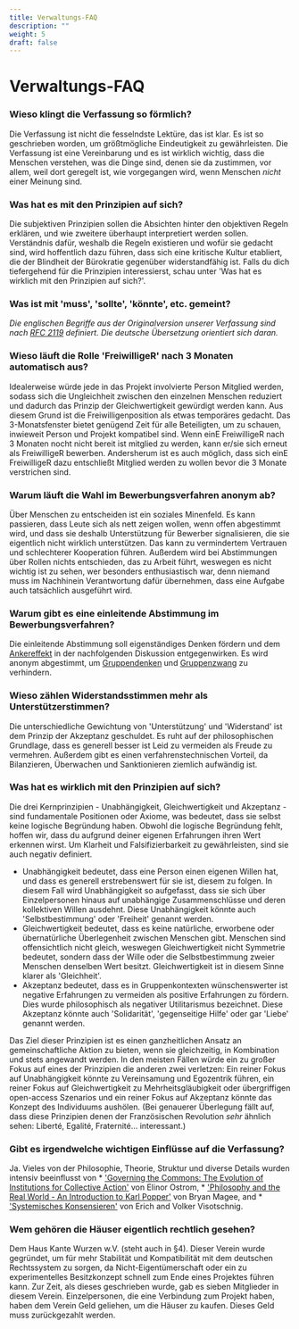 ```yaml
---
title: Verwaltungs-FAQ
description: ""
weight: 5
draft: false
---
```

# Verwaltungs-FAQ

### Wieso klingt die Verfassung so förmlich?

Die Verfassung ist nicht die fesselndste Lektüre, das ist klar. Es ist so geschrieben worden, um größtmögliche Eindeutigkeit zu gewährleisten. Die Verfassung ist eine Vereinbarung und es ist wirklich wichtig, dass die Menschen verstehen, was die Dinge sind, denen sie da zustimmen, vor allem, weil dort geregelt ist, wie vorgegangen wird, wenn Menschen *nicht* einer Meinung sind.

### Was hat es mit den Prinzipien auf sich?

Die subjektiven Prinzipien sollen die Absichten hinter den objektiven Regeln erklären, und wie zweitere überhaupt interpretiert werden sollen. Verständnis dafür, weshalb die Regeln existieren und wofür sie gedacht sind, wird hoffentlich dazu führen, dass sich eine kritische Kultur etabliert, die der Blindheit der Bürokratie gegenüber widerstandfähig ist. Falls du dich tiefergehend für die Prinzipien interessierst, schau unter 'Was hat es wirklich mit den Prinzipien auf sich?'.

### Was ist mit 'muss', 'sollte', 'könnte', etc. gemeint?

*Die englischen Begriffe aus der Originalversion unserer Verfassung sind nach [RFC 2119](https://tools.ietf.org/html/rfc2119) definiert. Die deutsche Übersetzung orientiert sich daran.*

### Wieso läuft die Rolle 'FreiwilligeR' nach 3 Monaten automatisch aus?

Idealerweise würde jede in das Projekt involvierte Person Mitglied werden, sodass sich die Ungleichheit zwischen den einzelnen Menschen reduziert und dadurch das Prinzip der Gleichwertigkeit gewürdigt werden kann. Aus diesem Grund ist die Freiwilligenposition als etwas temporäres gedacht. Das 3-Monatsfenster bietet genügend Zeit für alle Beteiligten, um zu schauen, inwieweit Person und Projekt kompatibel sind. Wenn einE FreiwilligeR nach 3 Monaten nocht nicht bereit ist mitglied zu werden, kann er/sie sich erneut als FreiwilligeR bewerben. Andersherum ist es auch möglich, dass sich einE FreiwilligeR dazu entschließt Mitglied werden zu wollen bevor die 3 Monate verstrichen sind.

### Warum läuft die Wahl im Bewerbungsverfahren anonym ab?

Über Menschen zu entscheiden ist ein soziales Minenfeld. Es kann passieren, dass Leute sich als nett zeigen wollen, wenn offen abgestimmt wird, und dass sie deshalb Unterstützung für Bewerber signalisieren, die sie eigentlich nicht wirklich unterstützen. Das kann zu vermindertem Vertrauen und schlechterer Kooperation führen. Außerdem wird bei Abstimmungen über Rollen nichts entschieden, das zu Arbeit führt, weswegen es nicht wichtig ist zu sehen, wer besonders enthusiastisch war, denn niemand muss im Nachhinein Verantwortung dafür übernehmen, dass eine Aufgabe auch tatsächlich ausgeführt wird.

### Warum gibt es eine einleitende Abstimmung im Bewerbungsverfahren?

Die einleitende Abstimmung soll eigenständiges Denken fördern und dem [Ankereffekt](https://de.wikipedia.org/wiki/Ankereffekt) in der nachfolgenden Diskussion entgegenwirken. Es wird anonym abgestimmt, um [Gruppendenken](https://en.wikipedia.org/wiki/Gruppendenken) und [Gruppenzwang](https://en.wikipedia.org/wiki/Gruppenzwang) zu verhindern.

### Wieso zählen Widerstandsstimmen mehr als Unterstützerstimmen?

Die unterschiedliche Gewichtung von 'Unterstützung' und 'Widerstand' ist dem Prinzip der Akzeptanz geschuldet. Es ruht auf der philosophischen Grundlage, dass es generell besser ist Leid zu vermeiden als Freude zu vermehren. Außerdem gibt es einen verfahrenstechnischen Vorteil, da Bilanzieren, Überwachen und Sanktionieren ziemlich aufwändig ist.

### Was hat es wirklich mit den Prinzipien auf sich?

Die drei Kernprinzipien - Unabhängigkeit, Gleichwertigkeit und Akzeptanz - sind fundamentale Positionen oder Axiome, was bedeutet, dass sie selbst keine logische Begründung haben. Obwohl die logische Begründung fehlt, hoffen wir, dass du aufgrund deiner eigenen Erfahrungen ihren Wert erkennen wirst. Um Klarheit und Falsifizierbarkeit zu gewährleisten, sind sie auch negativ definiert.

* Unabhängigkeit bedeutet, dass eine Person einen eigenen Willen hat, und dass es generell erstrebenswert für sie ist, diesem zu folgen. In diesem Fall wird Unabhängigkeit so aufgefasst, dass sie sich über Einzelpersonen hinaus auf unabhängige Zusammenschlüsse und deren kollektiven Willen ausdehnt. Diese Unabhängigkeit könnte auch 'Selbstbestimmung' oder 'Freiheit' genannt werden.
* Gleichwertigkeit bedeutet, dass es keine natürliche, erworbene oder übernatürliche Überlegenheit zwischen Menschen gibt. Menschen sind offensichtlich nicht gleich, weswegen Gleichwertigkeit nicht Symmetrie bedeutet, sondern dass der Wille oder die Selbstbestimmung zweier Menschen denselben Wert besitzt. Gleichwertigkeit ist in diesem Sinne klarer als 'Gleichheit'.
* Akzeptanz bedeutet, dass es in Gruppenkontexten wünschenswerter ist negative Erfahrungen zu vermeiden als positive Erfahrungen zu fördern. Dies wurde philosophisch als negativer Utilitarismus bezeichnet. Diese Akzeptanz könnte auch 'Solidarität', 'gegenseitige Hilfe' oder gar 'Liebe' genannt werden.

Das Ziel dieser Prinzipien ist es einen ganzheitlichen Ansatz an gemeinschaftliche Aktion zu bieten, wenn sie gleichzeitig, in Kombination und stets angewandt werden. In den meisten Fällen würde ein zu großer Fokus auf eines der Prinzipien die anderen zwei verletzen: Ein reiner Fokus auf Unabhängigkeit könnte zu Vereinsamung und Egozentrik führen, ein reiner Fokus auf Gleichwertigkeit zu Mehrheitsgläubigkeit oder übergriffigen open-access Szenarios und ein reiner Fokus auf Akzeptanz könnte das Konzept des Individuums aushölen. (Bei genauerer Überlegung fällt auf, dass diese Prinzipien denen der Französischen Revolution *sehr* ähnlich sehen: Liberté, Egalité, Fraternité... interessant.)

### Gibt es irgendwelche wichtigen Einflüsse auf die Verfassung?

Ja. Vieles von der Philosophie, Theorie, Struktur und diverse Details wurden intensiv beeinflusst von * ['Governing the Commons: The Evolution of Institutions for Collective Action'](http://wtf.tw/ref/ostrom_1990.pdf) von Elinor Ostrom, * ['Philosophy and the Real World - An Introduction to Karl Popper'](https://www.scribd.com/doc/171535409/Philosophy-and-the-Real-World-An-Introduction-to-Karl-Popper-Bryan-Magee) von Bryan Magee, and * ['Systemisches Konsensieren'](http://www.sk-prinzip.eu/das-sk-prinzip/) von Erich and Volker Visotschnig.

### Wem gehören die Häuser eigentlich rechtlich gesehen?

Dem Haus Kante Wurzen w.V. (steht auch in §4). Dieser Verein wurde gegründet, um für mehr Stabilität und Kompatibilität mit dem deutschen Rechtssystem zu sorgen, da Nicht-Eigentümerschaft oder ein zu experimentelles Besitzkonzept schnell zum Ende eines Projektes führen kann. Zur Zeit, als dieses geschrieben wurde, gab es sieben Mitglieder in diesem Verein. Einzelpersonen, die eine Verbindung zum Projekt haben, haben dem Verein Geld geliehen, um die Häuser zu kaufen. Dieses Geld muss zurückgezahlt werden.
